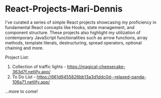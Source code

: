 # React-Projects-Mari-Dennis

I've curated a series of simple React projects showcasing my proficiency in fundamental React concepts like Hooks, state management, and component structure. These projects also highlight my utilization of contemporary JavaScript functionalities such as arrow functions, array methods, template literals, destructuring, spread operators, optional chaining and more. 

Project List: 
1. Collection of traffic lights - https://magical-cheesecake-363d7f.netlify.app/
2. To Do List - https://661d9455826bb13a3d1ddc0d--relaxed-panda-106a71.netlify.app/


...more to come! 
